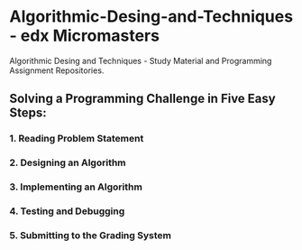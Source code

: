 # Algorithmic-Desing-and-Techniques - edx Micromasters
Algorithmic Desing and Techniques - Study Material and Programming Assignment Repositories.

## Solving a Programming Challenge in Five Easy Steps:

### 1. Reading Problem Statement
### 2. Designing an Algorithm
### 3. Implementing an Algorithm
### 4. Testing and Debugging
### 5. Submitting to the Grading System